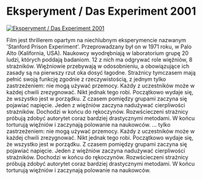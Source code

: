 Eksperyment / Das Experiment 2001 
=============
[![Eksperyment / Das Experiment 2001 ](http://vidos.pl/images/player.gif)](http://vidos.pl/eksperyment-das-experiment-2001)

 Film jest thrillerem opartym na niechlubnym eksperymencie nazwanym 'Stanford Prison Experiment'. Przeprowadzany był on w 1971 roku, w Palo Alto (Kalifornia, USA). Naukowcy wyodrębniają w laboratorium grupę 20 ludzi, których poddają badaniom. 12 z nich ma odgrywać role więźniów, 8 strażników. Więźniowie przebywają w odosobnieniu, a obowiązujące ich zasady są na pierwszy rzut oka dosyć łagodne. Strażnicy tymczasem mają pełnić swoją funkcję zgodnie z rzeczywistością, z jednym tylko zastrzeżeniem: nie mogą używać przemocy. Każdy z uczestników może w każdej chwili zrezygnować. Nikt jednak tego robi. Początkowo wydaje się, że wszystko jest w porządku. Z czasem pomiędzy grupami zaczyna się pojawiać napięcie. Jeden z więźniów zaczyna nadużywać cierpliwości strażników. Dochodzi w końcu do rękoczynów. Rozwścieczeni strażnicy próbują zdobyć autorytet coraz bardziej drastycznymi metodami. W końcu torturują więźniów i zaczynają polowanie na naukowców.   ... tylko zastrzeżeniem: nie mogą używać przemocy. Każdy z uczestników może w każdej chwili zrezygnować. Nikt jednak tego robi. Początkowo wydaje się, że wszystko jest w porządku. Z czasem pomiędzy grupami zaczyna się pojawiać napięcie. Jeden z więźniów zaczyna nadużywać cierpliwości strażników. Dochodzi w końcu do rękoczynów. Rozwścieczeni strażnicy próbują zdobyć autorytet coraz bardziej drastycznymi metodami. W końcu torturują więźniów i zaczynają polowanie na naukowców.
